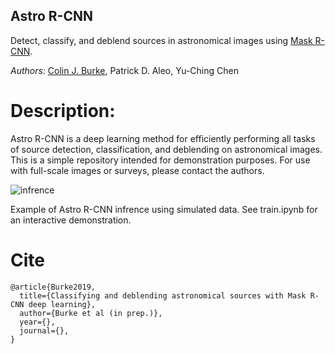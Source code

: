 ## Astro R-CNN

Detect, classify, and deblend sources in astronomical images using [Mask R-CNN](https://github.com/matterport/Mask_RCNN).

*Authors:* 
[Colin J. Burke](https://astro.illinois.edu/directory/profile/colinjb2), Patrick D. Aleo, Yu-Ching Chen

# Description:

Astro R-CNN is a deep learning method for efficiently performing all tasks of source detection, classification, and deblending on astronomical images. This is a simple repository intended for demonstration purposes. For use with full-scale images or surveys, please contact the authors.

![infrence](https://user-images.githubusercontent.com/13906989/58986211-86f27880-87a2-11e9-8d4d-935aff1706f7.png)

Example of Astro R-CNN infrence using simulated data. See train.ipynb for an interactive demonstration. 

# Cite

```
@article{Burke2019,
  title={Classifying and deblending astronomical sources with Mask R-CNN deep learning},
  author={Burke et al (in prep.)},
  year={},
  journal={},
}
```
